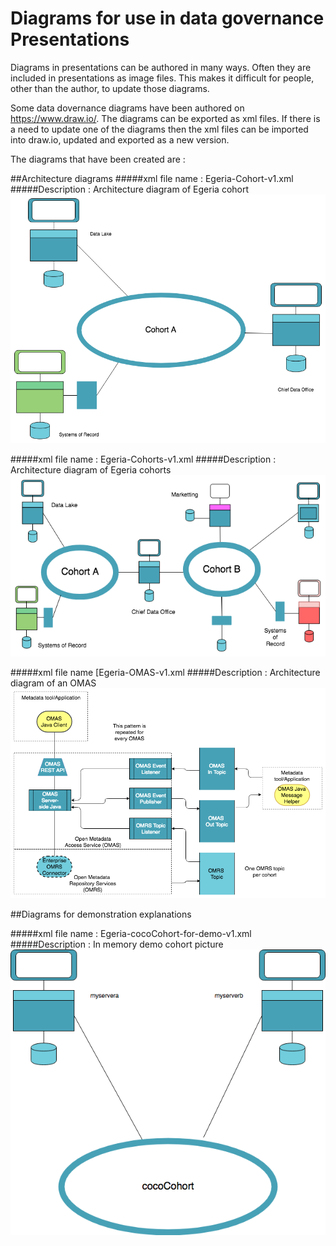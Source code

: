 # Diagrams for use in data governance Presentations

Diagrams in presentations can be authored in many ways. Often they are included in presentations as
image files. This makes it difficult for people, other than the author, to update those diagrams. 
   
Some data dovernance diagrams have been authored on https://www.draw.io/. The diagrams can be exported as xml files. 
If there is a need to update one of the diagrams then the xml files can be imported into draw.io, updated and exported
as a new version.

The diagrams that have been created are : 

##Architecture diagrams
#####xml file name : Egeria-Cohort-v1.xml 
#####Description : Architecture diagram of Egeria cohort
![Egeria cohort architecture v1](Egeria-Cohort-v1.png)  

#####xml file name : Egeria-Cohorts-v1.xml 
#####Description : Architecture diagram of Egeria cohorts
![Egeria cohorts architecture v1](Egeria-Cohorts-v1.png) 

#####xml file name [Egeria-OMAS-v1.xml 
#####Description : Architecture diagram of an OMAS
![Egeria OMAS picture v1](Egeria-OMAS-v1.png) 


##Diagrams for demonstration explanations

#####xml file name : Egeria-cocoCohort-for-demo-v1.xml 
#####Description : In memory demo cohort picture 
![Egeria cohort for in memory demo v1](Egeria-cocoCohort-for-demo-v1.png) 







 